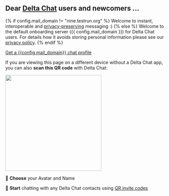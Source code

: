 ## Dear [Delta Chat](https://get.delta.chat) users and newcomers ...

{% if config.mail_domain != "nine.testrun.org" %}
Welcome to instant, interoperable and [privacy-preserving](privacy.html) messaging :) 
{% else %}
Welcome to the default onboarding server ({{ config.mail_domain }}) 
for Delta Chat users.  For details how it avoids storing personal information
please see our [privacy policy](privacy.html). 
{% endif %}

<a class="cta-button" href="DCACCOUNT:https://{{ config.mail_domain }}/new">Get a {{config.mail_domain}} chat profile</a>

If you are viewing this page on a different device
without a Delta Chat app,
you can also **scan this QR code** with Delta Chat:

<a href="DCACCOUNT:https://{{ config.mail_domain }}/new">
    <img width=300 style="float: none;" src="qr-chatmail-invite-{{config.mail_domain}}.png" /></a>

🐣 **Choose** your Avatar and Name

💬 **Start** chatting with any Delta Chat contacts using [QR invite codes](https://delta.chat/en/help#howtoe2ee)
